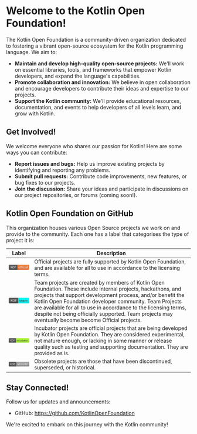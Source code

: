 # Welcome to the Kotlin Open Foundation!

The Kotlin Open Foundation is a community-driven organization dedicated to fostering 
a vibrant open-source ecosystem for the Kotlin programming language. We aim to:

- **Maintain and develop high-quality open-source projects:**
  We'll work on essential libraries, tools, and frameworks that empower Kotlin developers,
  and expand the language's capabilities. 
- **Promote collaboration and innovation:**
  We believe in open collaboration and encourage developers to contribute their ideas and expertise to our projects.
- **Support the Kotlin community:**
  We'll provide educational resources, documentation, and events to help developers of all levels learn,
  and grow with Kotlin.

## Get Involved!

We welcome everyone who shares our passion for Kotlin!
Here are some ways you can contribute:

- **Report issues and bugs:**
  Help us improve existing projects by identifying and reporting any problems.
- **Submit pull requests:**
  Contribute code improvements, new features, or bug fixes to our projects.
- **Join the discussion:**
  Share your ideas and participate in discussions on our project repositories, or forums (coming soon!).

## Kotlin Open Foundation on GitHub

This organization houses various Open Source projects we work on and provide to the community.
Each one has a label that categorises the type of project it is:

| Label                                                                                     | Description                                                                                                                                                                                                                                                                                                                                                                                                       |
|-------------------------------------------------------------------------------------------|-------------------------------------------------------------------------------------------------------------------------------------------------------------------------------------------------------------------------------------------------------------------------------------------------------------------------------------------------------------------------------------------------------------------|
| [![Kotlin Open Foundation official project](badges/official.svg)](badges/official.svg)    | Official projects are fully supported by Kotlin Open Foundation, and are available for all to use in accordance to the licensing terms.                                                                                                                                                                                                                                                                           |
| [![Kotlin Open Foundation team project](badges/team.svg)](badges/team.svg)                | Team projects are created by members of Kotlin Open Foundation. These include internal projects, hackathons, and projects that support development process, and/or benefit the Kotlin Open Foundation developer community. Team Projects are available for all to use in accordance to the licensing terms, despite not being officially supported. Team projects may eventually become become Official projects. |
| [![Kotlin Open Foundation incubator project](badges/incubator.svg)](badges/incubator.svg) | Incubator projects are official projects that are being developed by Kotlin Open Foundation. They are considered experimental, not mature enough, or lacking in some manner or release quality such as testing and supporting documentation. They are provided as is.                                                                                                                                             |
| [![Kotlin Open Foundation obsolete project](badges/obsolete.svg)](badges/obsolete.svg)    | Obsolete projects are those that have been discontinued, superseded, or historical.                                                                                                                                                                                                                                                                                                                               |


## Stay Connected!

Follow us for updates and announcements:

- GitHub: https://github.com/KotlinOpenFoundation

We're excited to embark on this journey with the Kotlin community!
